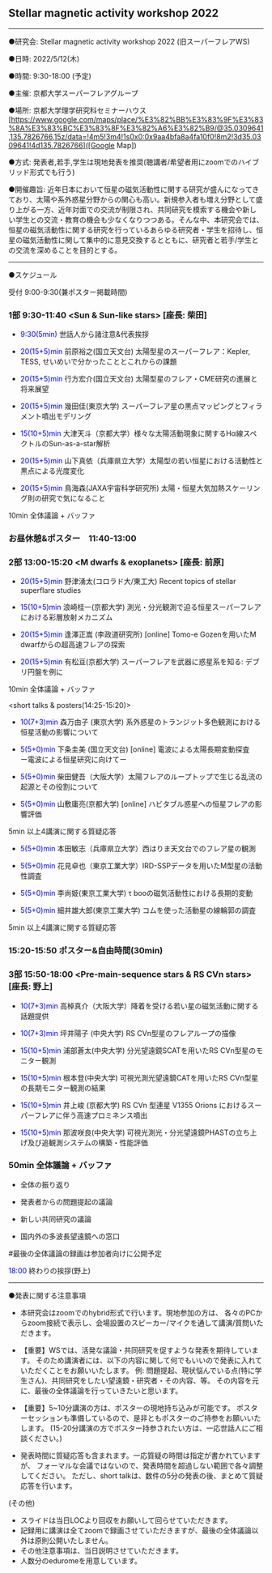 ## Stellar magnetic activity workshop 2022

******************************************

●研究会: Stellar magnetic activity workshop 2022 (旧スーパーフレアWS)

●日時: 2022/5/12(木) 

●時間: 9:30-18:00 (予定)

●主催: 京都大学スーパーフレアグループ

●場所: 京都大学理学研究科セミナーハウス [https://www.google.com/maps/place/%E3%82%BB%E3%83%9F%E3%83%8A%E3%83%BC%E3%83%8F%E3%82%A6%E3%82%B9/@35.0309641,135.7826766,15z/data=!4m5!3m4!1s0x0:0x9aa4bfa8a4fa10f0!8m2!3d35.0309641!4d135.7826766]([Google Map])


●方式: 発表者,若手,学生は現地発表を推奨(聴講者/希望者用にzoomでのハイブリッド形式でも行う)

●開催趣旨: 近年日本において恒星の磁気活動性に関する研究が盛んになってきており、太陽や系外惑星分野からの関心も高い。新規参入者も増え分野として盛り上がる一方、近年対面での交流が制限され、共同研究を模索する機会や新しい学生との交流・教育の機会も少なくなりつつある。そんな中、本研究会では、恒星の磁気活動性に関する研究を行っているあらゆる研究者・学生を招待し、恒星の磁気活動性に関して集中的に意見交換するとともに、研究者と若手/学生との交流を深めることを目的とする。

******************************************

●スケジュール

受付 9:00-9:30(兼ポスター掲載時間)

### 1部 9:30-11:40 <Sun & Sun-like stars> [座長: 柴田] 

- <span style="color: blue; ">9:30(5min)</span> 世話人から諸注意&代表挨拶

- <span style="color: blue; ">20(15+5)min</span> 前原裕之(国立天文台) 太陽型星のスーパーフレア：Kepler, TESS, せいめいで分かったこととこれからの課題

- <span style="color: blue; ">20(15+5)min</span> 行方宏介(国立天文台) 太陽型星のフレア・CME研究の進展と将来展望

- <span style="color: blue; ">20(15+5)min</span> 幾田佳(東京大学) スーパーフレア星の黒点マッピングとフィラメント噴出モデリング

- <span style="color: blue; ">15(10+5)min</span> 大津天斗（京都大学）様々な太陽活動現象に関するHα線スペクトルのSun-as-a-star解析

- <span style="color: blue; ">20(15+5)min</span> 山下真依（兵庫県立大学）太陽型の若い恒星における活動性と黒点による光度変化

- <span style="color: blue; ">20(15+5)min</span> 鳥海森(JAXA宇宙科学研究所) 太陽・恒星大気加熱スケーリング則の研究で気になること

10min 全体議論 + バッファ

### お昼休憩&ポスター　11:40-13:00

### 2部 13:00-15:20 <M dwarfs & exoplanets> [座長: 前原]

- <span style="color: blue; ">20(15+5)min</span> 野津湧太(コロラド大/東工大) Recent topics of stellar superflare studies

- <span style="color: blue; ">15(10+5)min</span> 浪崎桂一(京都大学) 測光・分光観測で迫る恒星スーパーフレアにおける彩層放射メカニズム

- <span style="color: blue; ">20(15+5)min</span> 逢澤正嵩 (李政道研究所) [online] Tomo-e Gozenを用いたM dwarfからの超高速フレアの探索

- <span style="color: blue; ">20(15+5)min</span> 有松亘(京都大学) スーパーフレアを武器に惑星系を知る: デブリ円盤を例に

10min 全体議論 + バッファ

<short talks & posters(14:25-15:20)>

- <span style="color: blue; ">10(7+3)min</span> 森万由子 (東京大学) 系外惑星のトランジット多色観測における恒星活動の影響について

- <span style="color: blue; ">5(5+0)min</span> 下条圭美 (国立天文台) [online] 電波による太陽長期変動探査　ー電波による恒星研究に向けてー

- <span style="color: blue; ">5(5+0)min</span> 柴田健吾（大阪大学）太陽フレアのループトップで生じる乱流の起源とその役割について

- <span style="color: blue; ">5(5+0)min</span> 山敷庸亮(京都大学) [online] ハビタブル惑星への恒星フレアの影響評価

5min 以上4講演に関する質疑応答

- <span style="color: blue; ">5(5+0)min</span> 本田敏志（兵庫県立大学）西はりま天文台でのフレア星の観測

- <span style="color: blue; ">5(5+0)min</span> 花見卓也（東京工業大学）IRD-SSPデータを用いたM型星の活動性調査

- <span style="color: blue; ">5(5+0)min</span> 李尚姫(東京工業大学) τ booの磁気活動性における長期的変動

- <span style="color: blue; ">5(5+0)min</span> 細井雄大郎(東京工業大学) コムを使った活動星の線輪郭の調査

5min 以上4講演に関する質疑応答




### 15:20-15:50 ポスター&自由時間(30min)




### 3部 15:50-18:00 <Pre-main-sequence stars & RS CVn stars> [座長: 野上]

- <span style="color: blue; ">10(7+3)min</span> 高棹真介（大阪大学）降着を受ける若い星の磁気活動に関する話題提供

- <span style="color: blue; ">10(7+3)min</span> 坪井陽子 (中央大学) RS CVn型星のフレアループの描像

- <span style="color: blue; ">15(10+5)min</span> 浦部蒼太(中央大学) 分光望遠鏡SCATを用いたRS CVn型星のモニター観測

- <span style="color: blue; ">15(10+5)min</span> 根本登(中央大学) 可視光測光望遠鏡CATを用いたRS CVn型星の長期モニター観測の結果

- <span style="color: blue; ">15(10+5)min</span> 井上峻 (京都大学) RS CVn 型連星 V1355 Orions におけるスーパーフレアに伴う高速プロミネンス噴出

- <span style="color: blue; ">15(10+5)min</span> 那波咲良(中央大学) 可視光測光・分光望遠鏡PHASTの立ち上げ及び追観測システムの構築・性能評価

### 50min 全体議論 + バッファ

- 全体の振り返り

- 発表者からの問題提起の議論

- 新しい共同研究の議論

- 国内外の多波長望遠鏡への窓口

#最後の全体議論の録画は参加者向けに公開予定

<span style="color: blue; ">18:00</span> 終わりの挨拶(野上)



******************************************
●発表に関する注意事項
- 本研究会はzoomでのhybrid形式で行います。現地参加の方は、
各々のPCからzoom接続で表示し、会場設置のスピーカー/マイクを通して講演/質問いただきます。

- 【重要】WSでは、活発な議論・共同研究を促すような発表を期待しています。
そのため講演者には、以下の内容に関して何でもいいので発表に入れていただくことをお願いいたします。
例: 問題提起、現状悩んでいる点(特に学生さん)、共同研究をしたい望遠鏡・研究者・その内容、等。
その内容を元に、最後の全体議論を行っていきたいと思います。

- 【重要】5~10分講演の方は、ポスターの現地持ち込みが可能です。
ポスターセッションも準備しているので、是非ともポスターのご持参をお願いいたします。
(15-20分講演の方でポスター持参されたい方は、一応世話人にご相談ください。)

- 発表時間に質疑応答も含まれます。一応質疑の時間は指定が書かれていますが、
フォーマルな会議ではないので、発表時間を超過しない範囲で各々調整してください。
ただし、short talkは、数件の5分の発表の後、まとめて質疑応答を行います。

(その他)
- スライドは当日LOCより回収をお願いして回らせていただきます。
- 記録用に講演は全てzoomで録画させていただきますが、最後の全体議論以外は原則公開いたしません。
- その他注意事項は、当日説明させていただきます。
- 人数分のeduromeを用意しています。

